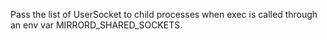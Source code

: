 Pass the list of UserSocket to child processes when exec is called through an env var MIRRORD_SHARED_SOCKETS.
